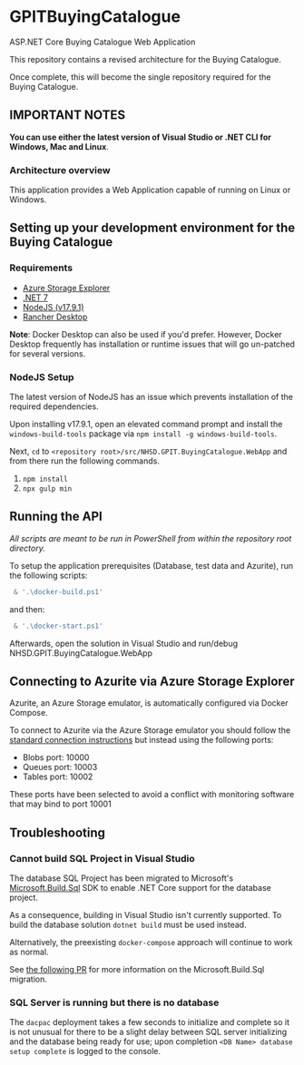 # GPITBuyingCatalogue
ASP.NET Core Buying Catalogue Web Application 

This repository contains a revised architecture for the Buying Catalogue.

Once complete, this will become the single repository required for the Buying Catalogue.

## IMPORTANT NOTES

**You can use either the latest version of Visual Studio or .NET CLI for Windows, Mac and Linux**.

### Architecture overview

This application provides a Web Application capable of running on Linux or Windows.


## Setting up your development environment for the Buying Catalogue

### Requirements

- [Azure Storage Explorer](https://azure.microsoft.com/en-gb/products/storage/storage-explorer)
- [.NET 7](https://dotnet.microsoft.com/en-us/download/dotnet/7.0)
- [NodeJS (v17.9.1)](https://nodejs.org/dist/latest-v17.x/node-v17.9.1-x64.msi)
- [Rancher Desktop](https://rancherdesktop.io/)

**Note**: Docker Desktop can also be used if you'd prefer. However, Docker Desktop frequently has installation or runtime issues that will go un-patched for several versions.

### NodeJS Setup

The latest version of NodeJS has an issue which prevents installation of the required dependencies.

Upon installing v17.9.1, open an elevated command prompt and install the `windows-build-tools` package via `npm install -g windows-build-tools`.

Next, `cd` to `<repository root>/src/NHSD.GPIT.BuyingCatalogue.WebApp` and from there run the following commands. 

1. `npm install`
2. `npx gulp min`

## Running the API

*All scripts are meant to be run in PowerShell from within the repository root directory.*

To setup the application prerequisites (Database, test data and Azurite), run the following scripts:

```powershell
 & '.\docker-build.ps1'
```
and then:

```powershell
 & '.\docker-start.ps1'
```

Afterwards, open the solution in Visual Studio and run/debug NHSD.GPIT.BuyingCatalogue.WebApp

## Connecting to Azurite via Azure Storage Explorer

Azurite, an Azure Storage emulator, is automatically configured via Docker Compose.

To connect to Azurite via the Azure Storage emulator you should follow the [standard connection instructions](https://learn.microsoft.com/en-us/azure/storage/common/storage-explorer-emulators) but instead using the following ports:

* Blobs port: 10000
* Queues port: 10003
* Tables port: 10002

These ports have been selected to avoid a conflict with monitoring software that may bind to port 10001

## Troubleshooting

### Cannot build SQL Project in Visual Studio

The database SQL Project has been migrated to Microsoft's [Microsoft.Build.Sql](https://github.com/microsoft/DacFx/tree/main/src/Microsoft.Build.Sql) SDK to enable .NET Core support for the database project.

As a consequence, building in Visual Studio isn't currently supported. To build the database solution `dotnet build` must be used instead.

Alternatively, the preexisting `docker-compose` approach will continue to work as normal.

See [the following PR](https://github.com/nhs-digital-gp-it-futures/GPITBuyingCatalogue/pull/1134) for more information on the Microsoft.Build.Sql migration.

### SQL Server is running but there is no database

The `dacpac` deployment takes a few seconds to initialize and complete so it is not unusual for there to be a slight delay between SQL server initializing and the database being ready for use; upon completion `<DB Name> database setup complete` is logged to the console.

